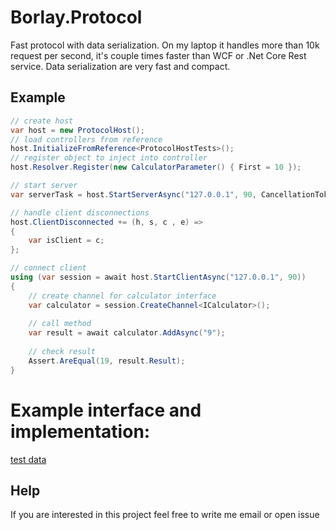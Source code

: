# Borlay.Protocol
Fast protocol with data serialization. On my laptop it handles more than 10k request per second, it's couple times faster than WCF or .Net Core Rest service. Data serialization are very fast and compact.

## Example

```cs
// create host
var host = new ProtocolHost();
// load controllers from reference
host.InitializeFromReference<ProtocolHostTests>();
// register object to inject into controller
host.Resolver.Register(new CalculatorParameter() { First = 10 });

// start server
var serverTask = host.StartServerAsync("127.0.0.1", 90, CancellationToken.None);

// handle client disconnections
host.ClientDisconnected += (h, s, c , e) =>
{
    var isClient = c;
};

// connect client
using (var session = await host.StartClientAsync("127.0.0.1", 90))
{
    // create channel for calculator interface
    var calculator = session.CreateChannel<ICalculator>();
    
    // call method
    var result = await calculator.AddAsync("9");
    
    // check result
    Assert.AreEqual(19, result.Result);
}

```

# Example interface and implementation:
[test data](https://github.com/Borlay/Borlay.Protocol/blob/master/Borlay.Protocol/Borlay.Protocol.Tests/TestData.cs)

## Help
If you are interested in this project feel free to write me email or open issue

